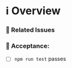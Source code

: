 # ℹ Overview

<!--- Provide an overview of the Pull Request -->

### 📝 Related Issues

<!--- Pin any related issues -->

### 🔐 Acceptance:
<!-- Ensure the following are completed and mark the result with an [X] -->

- [ ] `npm run test` passes
